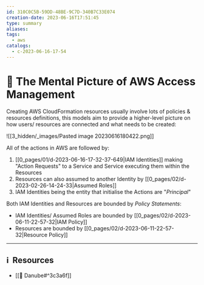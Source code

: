 ```yaml
---
id: 310C0C5B-59DD-48BE-9C7D-340B7C33E074
creation-date: 2023-06-16T17:51:45
type: summary
aliases: 
tags:
  - aws
catalogs:
  - c-2023-06-16-17-54
---
```


# 📓 The Mental Picture of AWS Access Management

Creating AWS CloudFormation resources usually involve lots of policies & resources definitions, this models aim to provide a higher-level picture on how users/ resources are connected and what needs to be created: 

![[3_hidden/_images/Pasted image 20230616180422.png]]

All of the actions in AWS are followed by: 
1. [[0_pages/01/d-2023-06-16-17-32-37-649|IAM Identities]] making "Action Requests" to a Service and Service executing them within the Resources
2. Resources can also assumed to another Identity by [[0_pages/02/d-2023-02-26-14-24-33|Assumed Roles]]
3. IAM Identities being the entity that initialise the Actions are "*Principal*"

Both IAM Identities and Resources are bounded by *Policy Statements*:
- IAM Identities/ Assumed Roles are bounded by [[0_pages/02/d-2023-06-11-22-57-32|IAM Policy]]
- Resources are bounded by [[0_pages/02/d-2023-06-11-22-57-32|Resource Policy]]

---
## ℹ️  Resources
- [[📒 Danube#^3c3a6f]]